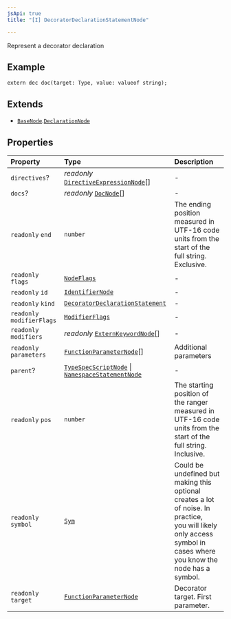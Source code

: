 ```yaml
---
jsApi: true
title: "[I] DecoratorDeclarationStatementNode"

---
```

Represent a decorator declaration

## Example

```typespec
extern dec doc(target: Type, value: valueof string);
```

## Extends

- [`BaseNode`](Interface.BaseNode.md).[`DeclarationNode`](Interface.DeclarationNode.md)

## Properties

| Property | Type | Description |
| :------ | :------ | :------ |
| `directives`? | *readonly* [`DirectiveExpressionNode`](Interface.DirectiveExpressionNode.md)[] | - |
| `docs`? | *readonly* [`DocNode`](Interface.DocNode.md)[] | - |
| `readonly` `end` | `number` | The ending position measured in UTF-16 code units from the start of the<br />full string. Exclusive. |
| `readonly` `flags` | [`NodeFlags`](Enumeration.NodeFlags.md) | - |
| `readonly` `id` | [`IdentifierNode`](Interface.IdentifierNode.md) | - |
| `readonly` `kind` | [`DecoratorDeclarationStatement`](Enumeration.SyntaxKind.md#decoratordeclarationstatement) | - |
| `readonly` `modifierFlags` | [`ModifierFlags`](Enumeration.ModifierFlags.md) | - |
| `readonly` `modifiers` | *readonly* [`ExternKeywordNode`](Interface.ExternKeywordNode.md)[] | - |
| `readonly` `parameters` | [`FunctionParameterNode`](Interface.FunctionParameterNode.md)[] | Additional parameters |
| `parent`? | [`TypeSpecScriptNode`](Interface.TypeSpecScriptNode.md) \| [`NamespaceStatementNode`](Interface.NamespaceStatementNode.md) | - |
| `readonly` `pos` | `number` | The starting position of the ranger measured in UTF-16 code units from the<br />start of the full string. Inclusive. |
| `readonly` `symbol` | [`Sym`](Interface.Sym.md) | Could be undefined but making this optional creates a lot of noise. In practice,<br />you will likely only access symbol in cases where you know the node has a symbol. |
| `readonly` `target` | [`FunctionParameterNode`](Interface.FunctionParameterNode.md) | Decorator target. First parameter. |
